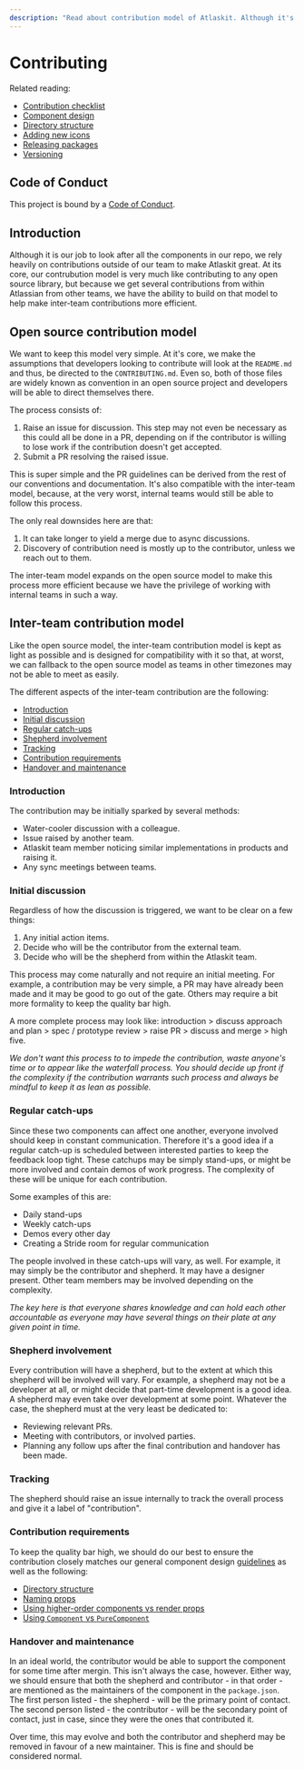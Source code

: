 ```yaml
---
description: "Read about contribution model of Atlaskit. Although it's is our job to look after all the components in our repo we rely heavily on contributions outside of our team to make Atlaskit great"
---
```


# Contributing

Related reading:

* [Contribution checklist](./contribution-checklist)
* [Component design](./component-design)
* [Directory structure](./directory-structure)
* [Adding new icons](./adding-new-icons)
* [Releasing packages](./releasing-packages)
* [Versioning](./versioning)

## Code of Conduct

This project is bound by a [Code of Conduct](https://bitbucket.org/atlassian/atlaskit-mk-2/src/HEAD/CODE_OF_CONDUCT.md).

## Introduction

Although it is our job to look after all the components in our repo, we rely heavily on contributions outside of our team to make Atlaskit great. At its core, our contrubution model is very much like contributing to any open source library, but because we get several contributions from within Atlassian from other teams, we have the ability to build on that model to help make inter-team contributions more efficient.

## Open source contribution model

We want to keep this model very simple. At it's core, we make the assumptions that developers looking to contribute will look at the `README.md` and thus, be directed to the `CONTRIBUTING.md`. Even so, both of those files are widely known as convention in an open source project and developers will be able to direct themselves there.

The process consists of:

1. Raise an issue for discussion. This step may not even be necessary as this could all be done in a PR, depending on if the contributor is willing to lose work if the contribution doesn't get accepted.
2. Submit a PR resolving the raised issue.

This is super simple and the PR guidelines can be derived from the rest of our conventions and documentation. It's also compatible with the inter-team model, because, at the very worst, internal teams would still be able to follow this process.

The only real downsides here are that:

1. It can take longer to yield a merge due to async discussions.
2. Discovery of contribution need is mostly up to the contributor, unless we reach out to them.

The inter-team model expands on the open source model to make this process more efficient because we have the privilege of working with internal teams in such a way.

## Inter-team contribution model

Like the open source model, the inter-team contribution model is kept as light as possible and is designed for compatibility with it so that, at worst, we can fallback to the open source model as teams in other timezones may not be able to meet as easily.

The different aspects of the inter-team contribution are the following:

* [Introduction](#introduction)
* [Initial discussion](#initial-discussion)
* [Regular catch-ups](#regular-catch-ups)
* [Shepherd involvement](#shepherd-involvement)
* [Tracking ](#tracking)
* [Contribution requirements](#contribution-requirements)
* [Handover and maintenance](#handover-and-maintenance)

### Introduction

The contribution may be initially sparked by several methods:

* Water-cooler discussion with a colleague.
* Issue raised by another team.
* Atlaskit team member noticing similar implementations in products and raising it.
* Any sync meetings between teams.

### Initial discussion

Regardless of how the discussion is triggered, we want to be clear on a few things:

1. Any initial action items.
2. Decide who will be the contributor from the external team.
3. Decide who will be the shepherd from within the Atlaskit team.

This process may come naturally and not require an initial meeting. For example, a contribution may be very simple, a PR may have already been made and it may be good to go out of the gate. Others may require a bit more formality to keep the quality bar high.

A more complete process may look like: introduction > discuss approach and plan > spec / prototype review > raise PR > discuss and merge > high five.

_We don't want this process to to impede the contribution, waste anyone's time or to appear like the waterfall process. You should decide up front if the complexity if the contribution warrants such process and always be mindful to keep it as lean as possible._

### Regular catch-ups

Since these two components can affect one another, everyone involved should keep in constant communication. Therefore it's a good idea if a regular catch-up is scheduled between interested parties to keep the feedback loop tight. These catchups may be simply stand-ups, or might be more involved and contain demos of work progress. The complexity of these will be unique for each contribution.

Some examples of this are:

* Daily stand-ups
* Weekly catch-ups
* Demos every other day
* Creating a Stride room for regular communication

The people involved in these catch-ups will vary, as well. For example, it may simply be the contributor and shepherd. It may have a designer present. Other team members may be involved depending on the complexity.

_The key here is that everyone shares knowledge and can hold each other accountable as everyone may have several things on their plate at any given point in time._

### Shepherd involvement

Every contribution will have a shepherd, but to the extent at which this shepherd will be involved will vary. For example, a shepherd may not be a developer at all, or might decide that part-time development is a good idea. A shepherd may even take over development at some point. Whatever the case, the shepherd must at the very least be dedicated to:

* Reviewing relevant PRs.
* Meeting with contributors, or involved parties.
* Planning any follow ups after the final contribution and handover has been made.

### Tracking

The shepherd should raise an issue internally to track the overall process and give it a label of "contribution".

### Contribution requirements

To keep the quality bar high, we should do our best to ensure the contribution closely matches our general component design [guidelines](#component-design) as well as the following:

* [Directory structure](./directory-structure)
* [Naming props](./naming-props)
* [Using higher-order components vs render props](./hoc-vs-props)
* [Using `Component` vs `PureComponent`](./component-vs-pure-component)

### Handover and maintenance

In an ideal world, the contributor would be able to support the component for some time after mergin. This isn't always the case, however. Either way, we should ensure that both the shepherd and contributor - in that order - are mentioned as the maintainers of the component in the `package.json`. The first person listed - the shepherd - will be the primary point of contact. The second person listed - the contributor - will be the secondary point of contact, just in case, since they were the ones that contributed it.

Over time, this may evolve and both the contributor and shepherd may be removed in favour of a new maintainer. This is fine and should be considered normal.
